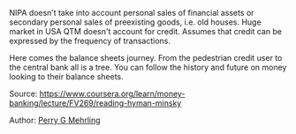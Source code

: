 NIPA doesn’t take into account personal sales of financial assets or secondary personal sales of preexisting goods, i.e. old houses. Huge market in USA
QTM doesn't account for credit. Assumes that credit can be expressed by the frequency of transactions.

Here comes the balance sheets journey. From the pedestrian credit user to the central bank all is a tree. You can follow the history and future on money looking to their balance sheets.


Source: https://www.coursera.org/learn/money-banking/lecture/FV269/reading-hyman-minsky

Author: [Perry G Mehrling](../authors/perry_g_mehrling.md)